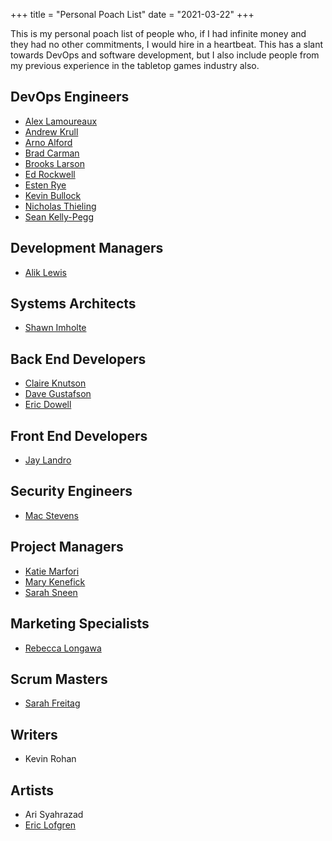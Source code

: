 +++
title = "Personal Poach List"
date = "2021-03-22"
+++

This is my personal poach list of people who, if I had infinite money and they had no other commitments, I would hire in a heartbeat. This has a slant towards DevOps and software development, but I also include people from my previous experience in the tabletop games industry also.

## DevOps Engineers

- [Alex Lamoureaux](https://www.linkedin.com/in/alexlamoureaux/)
- [Andrew Krull](https://www.linkedin.com/in/andrewjkrull/)
- [Arno Alford](https://www.linkedin.com/in/arnoalford/)
- [Brad Carman](https://www.linkedin.com/in/brad-carman-60b20b28/)
- [Brooks Larson](https://www.linkedin.com/in/brooks-larson-237b7216/)
- [Ed Rockwell](https://www.linkedin.com/in/fasteddie/)
- [Esten Rye](https://www.linkedin.com/in/estenrye/)
- [Kevin Bullock](https://www.linkedin.com/in/kevin-bullock-80b305/)
- [Nicholas Thieling](https://www.linkedin.com/in/nthieling/)
- [Sean Kelly-Pegg](https://www.linkedin.com/in/sean-kelley-pegg-2a786426/)

## Development Managers

- [Alik Lewis](https://www.linkedin.com/in/alik-lewis-372894169/)

## Systems Architects

- [Shawn Imholte](https://www.linkedin.com/in/shawn-imholte-45814610b/)

## Back End Developers

- [Claire Knutson](https://www.linkedin.com/in/claireknutson/)
- [Dave Gustafson](https://www.linkedin.com/in/dave-gustafson-23bb6052/)
- [Eric Dowell](https://www.linkedin.com/in/dowell/)

## Front End Developers

- [Jay Landro](https://www.linkedin.com/in/jameslandro/)

## Security Engineers

- [Mac Stevens](https://www.linkedin.com/in/mac-stevens-6506046/)

## Project Managers

- [Katie Marfori](https://www.linkedin.com/in/kmarfori/)
- [Mary Kenefick](https://www.linkedin.com/in/mkenefick/)
- [Sarah Sneen](https://www.linkedin.com/in/sarah-sneen-4067ab16/)

## Marketing Specialists

- [Rebecca Longawa](https://www.linkedin.com/in/rebeccalongawa/)

## Scrum Masters

- [Sarah Freitag](https://www.linkedin.com/in/sarah-freitag-cppm-csm-48a7ba3/)

## Writers

- Kevin Rohan

## Artists

- Ari Syahrazad
- [Eric Lofgren](https://www.linkedin.com/in/eric-lofgren-5781b314/)
